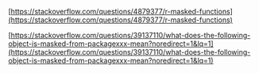 [https://stackoverflow.com/questions/4879377/r-masked-functions](https://stackoverflow.com/questions/4879377/r-masked-functions)

[https://stackoverflow.com/questions/39137110/what-does-the-following-object-is-masked-from-packagexxx-mean?noredirect=1&lq=1](https://stackoverflow.com/questions/39137110/what-does-the-following-object-is-masked-from-packagexxx-mean?noredirect=1&lq=1)

